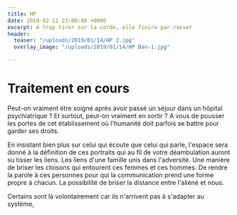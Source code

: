 ```yaml
---
title: HP
date: 2019-02-11 23:00:00 +0000
excerpt: A trop tirer sur la corde, elle finira par casser
header:
  teaser: "/uploads/2019/01/14/HP 2.jpg"
  overlay_image: "/uploads/2019/01/14/HP Ban-1.jpg"

---
```

# Traitement en cours

Peut-on vraiment être soigné après avoir passé un séjour dans un hôpital  psychiatrique ? Et surtout, peut-on vraiment en sortir ?  A vous de pousser les portes de cet établissement où l'humanité doit parfois se battre pour garder ses droits.

En insistant bien plus sur celui qui écoute que celui qui parle, l'espace sera donné à la définition de ces portraits qui au fil de votre déambulation auront su tisser les liens. Les liens d'une famille unis dans l'adversité. Une manière de briser les cloisons qui entourent ces femmes et ces hommes. De rendre la parole à ces personnes pour qui la communication prend une forme propre à chacun. La possibilité de briser la distance entre l'aliéné et nous. 

Certains sont là volontairement car ils n'arrivent pas à s'adapter au système, 